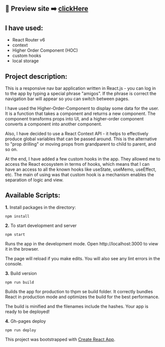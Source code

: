 ## 🎥 Preview site :arrow_right: [clickHere](https://szymonrojek.github.io/react-excercises/#/)

## I have used:

- React Router v6
- context
- Higher Order Component (HOC)
- custom hooks
- local storage

## Project description:

This is a responsive nav bar application written in React.js - you can log in to the app by typing a special phrase "amigos". If the phrase is correct the navigation bar will appear so you can switch between pages.

I have used the Higher-Order-Component to display some data for the user. It is a function that takes a component and returns a new component. The component transforms props into UI, and a higher-order component converts a component into another component.

Also, I have decided to use a React Context API - it helps to effectively produce global variables that can be passed around. This is the alternative to "prop drilling" or moving props from grandparent to child to parent, and so on.

At the end, I have added a few custom hooks in the app. They allowed me to access the React ecosystem in terms of hooks, which means that I can have an access to all the known hooks like useState, useMemo, useEffect, etc.
The main of using was that custom hook is a mechanism enables the separation of logic and view.

## Available Scripts:

**1.** Install packages in the directory:

```
npm install
```

**2.** To start development and server

```
npm start
```

Runs the app in the development mode.
Open http://localhost:3000 to view it in the browser.

The page will reload if you make edits.
You will also see any lint errors in the console.

**3.** Build version

```
npm run build
```

Builds the app for production to thpm se build folder.
It correctly bundles React in production mode and optimizes the build for the best performance.

The build is minified and the filenames include the hashes.
Your app is ready to be deployed!

**4.** Gh-pages deploy

```
npm run deploy
```

This project was bootstrapped with [Create React App](https://github.com/facebook/create-react-app).
